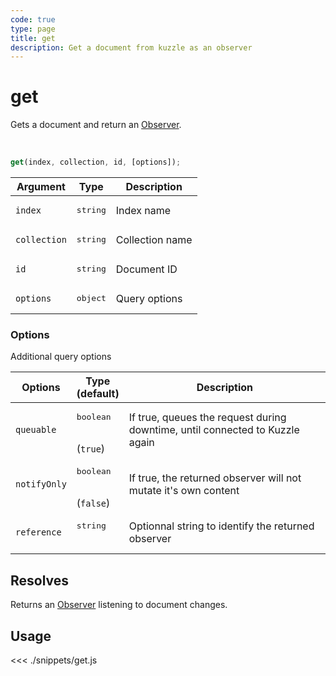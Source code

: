 ```yaml
---
code: true
type: page
title: get
description: Get a document from kuzzle as an observer
---
```


# get

Gets a document and return an [Observer](/sdk/js/7/core-classes/observer).

<br/>

```js
get(index, collection, id, [options]);
```

| Argument     | Type              | Description     |
|--------------|-------------------|-----------------|
| `index`      | <pre>string</pre> | Index name      |
| `collection` | <pre>string</pre> | Collection name |
| `id`         | <pre>string</pre> | Document ID     |
| `options`    | <pre>object</pre> | Query options   |

### Options

Additional query options

| Options      | Type<br/>(default)               | Description                                                                  |
|--------------|----------------------------------|------------------------------------------------------------------------------|
| `queuable`   | <pre>boolean</pre><br/>(`true`)  | If true, queues the request during downtime, until connected to Kuzzle again |
| `notifyOnly` | <pre>boolean</pre><br/>(`false`) | If true, the returned observer will not mutate it's own content              |
| `reference`  | <pre>string</pre><br/>           | Optionnal string to identify the returned observer                           |

## Resolves

Returns an [Observer](/sdk/js/7/core-classes/observer) listening to document changes.

## Usage

<<< ./snippets/get.js
